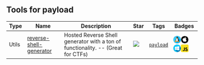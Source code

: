 
## Tools for payload

| Type | Name | Description | Star | Tags | Badges |
| --- | --- | --- | --- | --- | --- |
|Utils|[reverse-shell-generator](https://github.com/0dayCTF/reverse-shell-generator)|Hosted Reverse Shell generator with a ton of functionality. -- (Great for CTFs)|![](https://img.shields.io/github/stars/0dayCTF/reverse-shell-generator?label=%20)|[`payload`](/categorize/tags/payload.md)|![linux](/images/linux.png)![macos](/images/apple.png)![windows](/images/windows.png)[![Javascript](/images/javascript.png)](/categorize/langs/Javascript.md)|

